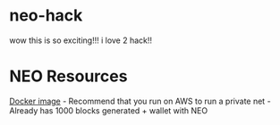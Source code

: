 # neo-hack
wow this is so exciting!!! i love 2 hack!!

# NEO Resources
[Docker image](https://hub.docker.com/r/cityofzion/neo-privatenet/)
     - Recommend that you run on AWS to run a private net
     - Already has 1000 blocks generated + wallet with NEO

